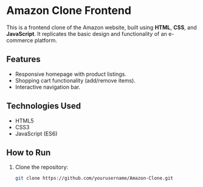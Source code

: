 # Amazon Clone Frontend

This is a frontend clone of the Amazon website, built using **HTML**, **CSS**, and **JavaScript**. It replicates the basic design and functionality of an e-commerce platform.

## Features
- Responsive homepage with product listings.
- Shopping cart functionality (add/remove items).
- Interactive navigation bar.

## Technologies Used
- HTML5
- CSS3
- JavaScript (ES6)

## How to Run
1. Clone the repository:  
   ```bash
   git clone https://github.com/yourusername/Amazon-Clone.git

